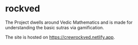 # rockved
The Project dwells around Vedic Mathematics and is made for understanding the basic sutras via gamification.

The site is hosted on https://crewrockved.netlify.app.
